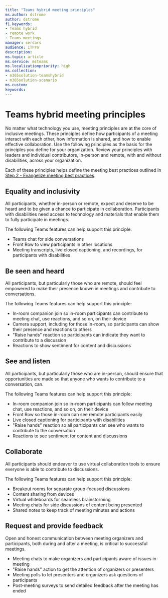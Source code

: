 ```yaml
---
title: "Teams hybrid meeting principles"
ms.author: dstrome
author: dstrome
f1.keywords:
- Teams hybrid
- remote work
- Teams meetings
manager: serdars
audience: ITPro
description: 
ms.topic: article
ms.service: msteams
ms.localizationpriority: high
ms.collection:
- m365solution-teamshybrid
- m365solution-scenario
ms.custom: 
keywords: 
---
```


# Teams hybrid meeting principles

No matter what technology you use, meeting principles are at the core of inclusive meetings. These principles define how participants of a meeting interact with each other, how information is shared, and how to enable effective collaboration. Use the following principles as the basis for the principles you define for your organization. Review your principles with leaders and individual contributors, in-person and remote, with and without disabilities, across your organization.

Each of these principles helps define the meeting best practices outlined in [Step 2 - Evangelize meeting best practices](hybrid-meetings-educate-participants.md).

## Equality and inclusivity

All participants, whether in-person or remote, expect and deserve to be heard and to be given a chance to participate in collaboration. Participants with disabilities need access to technology and materials that enable them to fully participate in meetings.

The following Teams features can help support this principle:

* Teams chat for side conversations
* Front Row to view participants in other locations
* Meeting transcripts, live closed captioning, and recordings, for participants with disabilities

## Be seen and heard

All participants, but particularly those who are remote, should feel empowered to make their presence known in meetings and contribute to conversations.

The following Teams features can help support this principle:

* In-room companion join so in-room participants can contribute to meeting chat, use reactions, and so on, on their device
* Camera support, including for those in-room, so participants can show their presence and reactions to others
* "Raise hands" reaction so participants can indicate they want to contribute to a discussion
* Reactions to show sentiment for content and discussions

## See and listen

All participants, but particularly those who are in-person, should ensure that opportunities are made so that anyone who wants to contribute to a conversation, can.

The following Teams features can help support this principle:

* In-room companion join so in-room participants can follow meeting chat, use reactions, and so on, on their device
* Front Row so those in-room can see remote participants easily
* Live closed captioning for participants with disabilities
* "Raise hands" reaction so all participants can see who wants to contribute to the conversation
* Reactions to see sentiment for content and discussions

## Collaborate

All participants should endeavor to use virtual collaboration tools to ensure everyone is able to contribute to discussions.

The following Teams features can help support this principle:

* Breakout rooms for separate group-focused discussions
* Content sharing from devices
* Virtual whiteboards for seamless brainstorming
* Meeting chats for side discussions of content being presented
* Shared notes to keep track of meeting minutes and actions

## Request and provide feedback

Open and honest communication between meeting organizers and participants, both during and after a meeting, is critical to successful meetings.

* Meeting chats to make organizers and participants aware of issues in-meeting
* "Raise hands" action to get the attention of organizers or presenters
* Meeting polls to let presenters and organizers ask questions of participants
* Post-meeting surveys to send detailed feedback after the meeting has ended
